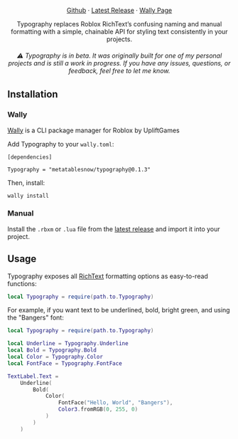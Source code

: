<div align="center">

[Github](https://github.com/metatablesnow/Typography) · [Latest Release](https://github.com/metatablesnow/Typography/releases/latest) · [Wally Page](https://wally.run/package/metatablesnow/typography)

Typography replaces Roblox RichText’s confusing naming and manual formatting with a simple, chainable API for styling text consistently in your projects.
###### ⚠️ Typography is in beta. It was originally built for one of my personal projects and is still a work in progress. If you have any issues, questions, or feedback, feel free to let me know.

</div>

## Installation

### Wally

[Wally](www.wally.run) is a CLI package manager for Roblox by UpliftGames

Add Typography to your `wally.toml`:

```
[dependencies]

Typography = "metatablesnow/typography@0.1.3"
```

Then, install:

```
wally install
```

### Manual

Install the `.rbxm` or `.lua` file from the [latest release](https://github.com/metatablesnow/Typography/releases/latest) and import it into your project.

## Usage
Typography exposes all [RichText](https://create.roblox.com/docs/ui/rich-text) formatting options as easy-to-read functions:
```lua
local Typography = require(path.to.Typography)
```

For example, if you want text to be underlined, bold, bright green, and using the "Bangers" font:
```lua
local Typography = require(path.to.Typography)

local Underline = Typography.Underline
local Bold = Typography.Bold
local Color = Typography.Color
local FontFace = Typography.FontFace

TextLabel.Text = 
	Underline(
		Bold(
			Color(
				FontFace("Hello, World", "Bangers"),
				Color3.fromRGB(0, 255, 0)
			)
		)
	)
```

